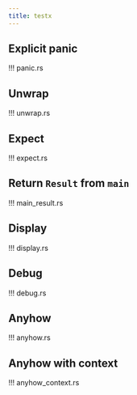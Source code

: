 ```yaml
---
title: testx
---
```


## Explicit panic

!!! panic.rs

## Unwrap

!!! unwrap.rs

## Expect

!!! expect.rs

## Return `Result` from `main`

!!! main_result.rs

## Display

!!! display.rs

## Debug

!!! debug.rs

## Anyhow

!!! anyhow.rs

## Anyhow with context

!!! anyhow_context.rs

